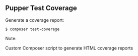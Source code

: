 ## Pupper Test Coverage

Generate a coverage report:

```plain
$ composer test-coverage
```

Note:

Custom Composer script to generate HTML coverage reports
